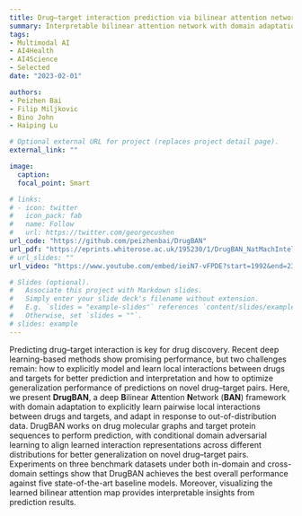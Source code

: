 ```yaml
---
title: Drug–target interaction prediction via bilinear attention network
summary: Interpretable bilinear attention network with domain adaptation for drug–target prediction 
tags:
- Multimodal AI
- AI4Health
- AI4Science
- Selected
date: "2023-02-01"

authors:
- Peizhen Bai
- Filip Miljkovic
- Bino John
- Haiping Lu

# Optional external URL for project (replaces project detail page).
external_link: ""

image:
  caption: 
  focal_point: Smart

# links:
# - icon: twitter
#   icon_pack: fab
#   name: Follow
#   url: https://twitter.com/georgecushen
url_code: "https://github.com/peizhenbai/DrugBAN"
url_pdf: "https://eprints.whiterose.ac.uk/195230/1/DrugBAN_NatMachIntell_2022.pdf"
# url_slides: ""
url_video: "https://www.youtube.com/embed/ieiN7-vFPDE?start=1992&end=2350"

# Slides (optional).
#   Associate this project with Markdown slides.
#   Simply enter your slide deck's filename without extension.
#   E.g. `slides = "example-slides"` references `content/slides/example-slides.md`.
#   Otherwise, set `slides = ""`.
# slides: example
---
```


Predicting drug–target interaction is key for drug discovery. Recent deep learning-based methods show promising performance, but two challenges remain: how to explicitly model and learn local interactions between drugs and targets for better prediction and interpretation and how to optimize generalization performance of predictions on novel drug–target pairs. Here, we present **DrugBAN**, a deep **B**ilinear **A**ttention **N**etwork (**BAN**) framework with domain adaptation to explicitly learn pairwise local interactions between drugs and targets, and adapt in response to out-of-distribution data. DrugBAN works on drug molecular graphs and target protein sequences to perform prediction, with conditional domain adversarial learning to align learned interaction representations across different distributions for better generalization on novel drug–target pairs. Experiments on three benchmark datasets under both in-domain and cross-domain settings show that DrugBAN achieves the best overall performance against five state-of-the-art baseline models. Moreover, visualizing the learned bilinear attention map provides interpretable insights from prediction results.

